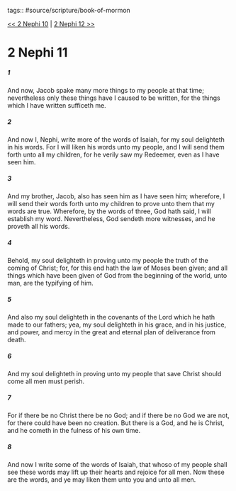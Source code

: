 tags:: #source/scripture/book-of-mormon

[<< 2 Nephi 10](/book-of-mormon/02_2_Nephi/2_Nephi_10.md) | [2 Nephi 12 >>](/book-of-mormon/02_2_Nephi/2_Nephi_12.md)

# 2 Nephi 11

##### 1

And now, Jacob spake many more things to my people at that time; nevertheless only these things have I caused to be written, for the things which I have written sufficeth me.

##### 2

And now I, Nephi, write more of the words of Isaiah, for my soul delighteth in his words. For I will liken his words unto my people, and I will send them forth unto all my children, for he verily saw my Redeemer, even as I have seen him.

##### 3

And my brother, Jacob, also has seen him as I have seen him; wherefore, I will send their words forth unto my children to prove unto them that my words are true. Wherefore, by the words of three, God hath said, I will establish my word. Nevertheless, God sendeth more witnesses, and he proveth all his words.

##### 4

Behold, my soul delighteth in proving unto my people the truth of the coming of Christ; for, for this end hath the law of Moses been given; and all things which have been given of God from the beginning of the world, unto man, are the typifying of him.

##### 5

And also my soul delighteth in the covenants of the Lord which he hath made to our fathers; yea, my soul delighteth in his grace, and in his justice, and power, and mercy in the great and eternal plan of deliverance from death.

##### 6

And my soul delighteth in proving unto my people that save Christ should come all men must perish.

##### 7

For if there be no Christ there be no God; and if there be no God we are not, for there could have been no creation. But there is a God, and he is Christ, and he cometh in the fulness of his own time.

##### 8

And now I write some of the words of Isaiah, that whoso of my people shall see these words may lift up their hearts and rejoice for all men. Now these are the words, and ye may liken them unto you and unto all men.
